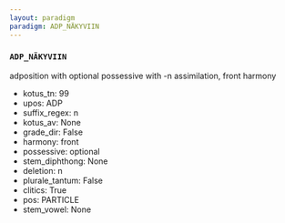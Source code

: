 ```yaml
---
layout: paradigm
paradigm: ADP_NÄKYVIIN
---
```

### ` ADP_NÄKYVIIN `

adposition with optional possessive with -n assimilation, front harmony
* kotus_tn: 99
* upos: ADP
* suffix_regex: n
* kotus_av: None
* grade_dir: False
* harmony: front
* possessive: optional
* stem_diphthong: None
* deletion: n
* plurale_tantum: False
* clitics: True
* pos: PARTICLE
* stem_vowel: None
